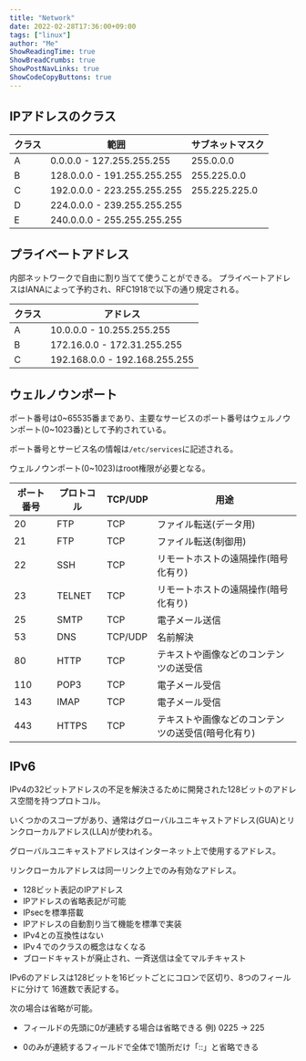 ```yaml
---
title: "Network"
date: 2022-02-28T17:36:00+09:00
tags: ["linux"] 
author: "Me"
ShowReadingTime: true
ShowBreadCrumbs: true
ShowPostNavLinks: true
ShowCodeCopyButtons: true
---
```


## IPアドレスのクラス

|クラス|範囲|サブネットマスク|
|-|-|-|
|A|0.0.0.0 - 127.255.255.255|255.0.0.0|
|B|128.0.0.0 - 191.255.255.255|255.225.0.0|
|C|192.0.0.0 - 223.255.255.255|255.225.225.0|
|D|224.0.0.0 - 239.255.255.255||
|E|240.0.0.0 - 255.255.255.255||

## プライベートアドレス

内部ネットワークで自由に割り当てて使うことができる。
プライベートアドレスはIANAによって予約され、RFC1918で以下の通り規定される。

|クラス|アドレス|
|-|-|
|A|10.0.0.0 - 10.255.255.255|
|B|172.16.0.0 - 172.31.255.255|
|C|192.168.0.0 - 192.168.255.255|

## ウェルノウンポート

ポート番号は0~65535番まであり、主要なサービスのポート番号はウェルノウンポート(0~1023番)として予約されている。

ポート番号とサービス名の情報は`/etc/services`に記述される。

ウェルノウンポート(0~1023)はroot権限が必要となる。

|ポート番号|プロトコル|TCP/UDP|用途|
|-|-|-|-|
|20|FTP|TCP|ファイル転送(データ用)|
|21|FTP|TCP|ファイル転送(制御用)|
|22|SSH|TCP|リモートホストの遠隔操作(暗号化有り)|
|23|TELNET|TCP|リモートホストの遠隔操作(暗号化有り)|
|25|SMTP|TCP|電子メール送信|
|53|DNS|TCP/UDP|名前解決|
|80|HTTP|TCP|テキストや画像などのコンテンツの送受信|
|110|POP3|TCP|電子メール受信|
|143|IMAP|TCP|電子メール受信|
|443|HTTPS|TCP|テキストや画像などのコンテンツの送受信(暗号化有り)|

## IPv6

IPv4の32ビットアドレスの不足を解決さるために開発された128ビットのアドレス空間を持つプロトコル。

いくつかのスコープがあり、通常はグローバルユニキャストアドレス(GUA)とリンクローカルアドレス(LLA)が使われる。

グローバルユニキャストアドレスはインターネット上で使用するアドレス。

リンクローカルアドレスは同一リンク上でのみ有効なアドレス。

- 128ビット表記のIPアドレス
- IPアドレスの省略表記が可能
- IPsecを標準搭載
- IPアドレスの自動割り当て機能を標準で実装
- IPv4との互換性はない
- IPv４でのクラスの概念はなくなる
- ブロードキャストが廃止され、一斉送信は全てマルチキャスト

IPv6のアドレスは128ビットを16ビットごとにコロンで区切り、8つのフィールドに分けて
16進数で表記する。

次の場合は省略が可能。

- フィールドの先頭に0が連続する場合は省略できる
例) 0225 -> 225

- 0のみが連続するフィールドで全体で1箇所だけ「::」と省略できる
